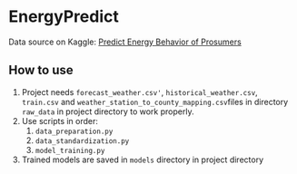 # EnergyPredict
Data source on Kaggle: <a href="https://www.kaggle.com/competitions/predict-energy-behavior-of-prosumers/data">Predict Energy Behavior of Prosumers</a>

## How to use
1. Project needs `forecast_weather.csv'`, `historical_weather.csv`, `train.csv` and `weather_station_to_county_mapping.csv`files in directory `raw_data` in project directory to work properly.
2. Use scripts in order: 
   1. `data_preparation.py`
   2. `data_standardization.py`
   3. `model_training.py`
3. Trained models are saved in `models` directory in project directory